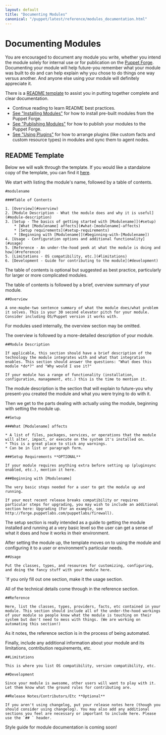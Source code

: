 ```yaml
---
layout: default
title: "Documenting Modules"
canonical: "/puppet/latest/reference/modules_documentation.html"
---
```


[installing]: ./modules_installing.html
[fundamentals]: ./modules_fundamentals.html
[plugins]: /guides/plugins_in_modules.html
[publishing]: ./modules_publishing.html
[template]: ./READMEtemplate.txt
[forge]: https://forge.puppetlabs.com/

Documenting Modules
=====

You are encouraged to document any module you write, whether you intend the module solely for internal use or for publication on the [Puppet Forge][forge]. Documenting your module will help future-you remember what your module was built to do and can help explain why you chose to do things one way versus another. And anyone else using your module will definitely appreciate it.

There is a [README template][template] to assist you in putting together complete and clear documentation.

* Continue reading to learn README best practices.
* [See "Installing Modules"][installing] for how to install pre-built modules from the Puppet Forge.
* [See "Publishing Modules"][publishing] for how to publish your modules to the Puppet Forge.
* [See "Using Plugins"][plugins] for how to arrange plugins (like custom facts and custom resource types) in modules and sync them to agent nodes.


README Template
---

Below we will walk through the template. If you would like a standalone copy of the template, you can find it [here][template].

We start with listing the module's name, followed by a table of contents.

    #modulename

    ####Table of Contents

    1. [Overview](#overview)
    2. [Module Description - What the module does and why it is useful](#module-description)
    3. [Setup - The basics of getting started with [Modulename]](#setup)
        * [What [Modulename] affects](#what-[modulename]-affects)
        * [Setup requirements](#setup-requirements)
        * [Beginning with [Modulename]](#beginning-with-[Modulename])
    4. [Usage - Configuration options and additional functionality](#usage)
    5. [Reference - An under-the-hood peek at what the module is doing and how](#reference)
    5. [Limitations - OS compatibility, etc.](#limitations)
    6. [Development - Guide for contributing to the module](#development)

The table of contents is optional but suggested as best practice, particularly for larger or more complicated modules.

The table of contents is followed by a brief, overview summary of your module.

    ##Overview

    A one-maybe-two sentence summary of what the module does/what problem it solves. This is your 30 second elevator pitch for your module. Consider including OS/Puppet version it works with.

For modules used internally, the overview section may be omitted.

The overview is followed by a more-detailed description of your module.

    ##Module Description

    If applicable, this section should have a brief description of the technology the module integrates with and what that integration enables. This section should answer the questions: "What does this module *do*?" and "Why would I use it?"

    If your module has a range of functionality (installation, configuration, management, etc.) this is the time to mention it.

The module description is the section that will explain to future-you why present-you created the module and what you were trying to do with it.

Then we get to the parts dealing with actually using the module, beginning with setting the module up.

    ##Setup

    ###What [Modulename] affects

    * A list of files, packages, services, or operations that the module will alter, impact, or execute on the system it's installed on.
    * This is a great place to stick any warnings.
    * Can be in list or paragraph form.

    ###Setup Requirements **OPTIONAL**

    If your module requires anything extra before setting up (pluginsync enabled, etc.), mention it here.

    ###Beginning with [Modulename]

    The very basic steps needed for a user to get the module up and running.

    If your most recent release breaks compatibility or requires particular steps for upgrading, you may wish to include an additional section here: Upgrading (For an example, see http://forge.puppetlabs.com/puppetlabs/firewall).

The setup section is really intended as a guide to getting the module installed and running at a very basic level so the user can get a sense of what it does and how it works in their environment.

After setting the module up, the template moves on to using the module and configuring it to a user or environment's particular needs.

    ##Usage

    Put the classes, types, and resources for customizing, configuring, and doing the fancy stuff with your module here.

`If you only fill out one section, make it the usage section.

All of the technical details come through in the reference section.

    ##Reference

    Here, list the classes, types, providers, facts, etc contained in your module. This section should include all of the under-the-hood workings of your module so people know what the module is touching on their system but don't need to mess with things. (We are working on automating this section!)

As it notes, the reference section is in the process of being automated.

Finally, include any additional information about your module and its limitations, contribution requirements, etc.

    ##Limitations

    This is where you list OS compatibility, version compatibility, etc.

    ##Development

    Since your module is awesome, other users will want to play with it. Let them know what the ground rules for contributing are.

    ##Release Notes/Contributors/Etc **Optional**

    If you aren't using changelog, put your release notes here (though you should consider using changelog). You may also add any additional sections you feel are necessary or important to include here. Please use the `## ` header.

Style guide for module documentation is coming soon!

